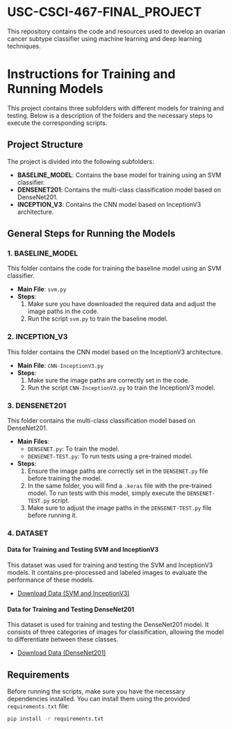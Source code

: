 # USC-CSCI-467-FINAL_PROJECT
This repository contains the code and resources used to develop an ovarian cancer subtype classifier using machine learning and deep learning techniques.
# Instructions for Training and Running Models

This project contains three subfolders with different models for training and testing. Below is a description of the folders and the necessary steps to execute the corresponding scripts.

## Project Structure

The project is divided into the following subfolders:

- **BASELINE_MODEL**: Contains the base model for training using an SVM classifier.
- **DENSENET201**: Contains the multi-class classification model based on DenseNet201.
- **INCEPTION_V3**: Contains the CNN model based on InceptionV3 architecture.

## General Steps for Running the Models

### 1. BASELINE_MODEL

This folder contains the code for training the baseline model using an SVM classifier.

- **Main File**: `svm.py`
- **Steps**:
  1. Make sure you have downloaded the required data and adjust the image paths in the code.
  2. Run the script `svm.py` to train the baseline model.

### 2. INCEPTION_V3

This folder contains the CNN model based on the InceptionV3 architecture.

- **Main File**: `CNN-InceptionV3.py`
- **Steps**:
  1. Make sure the image paths are correctly set in the code.
  2. Run the script `CNN-InceptionV3.py` to train the InceptionV3 model.

### 3. DENSENET201

This folder contains the multi-class classification model based on DenseNet201.

- **Main Files**:
  - `DENSENET.py`: To train the model.
  - `DENSENET-TEST.py`: To run tests using a pre-trained model.
- **Steps**:
  1. Ensure the image paths are correctly set in the `DENSENET.py` file before training the model.
  2. In the same folder, you will find a `.keras` file with the pre-trained model. To run tests with this model, simply execute the `DENSENET-TEST.py` script.
  3. Make sure to adjust the image paths in the `DENSENET-TEST.py` file before running it.
### 4. DATASET
#### Data for Training and Testing SVM and InceptionV3
This dataset was used for training and testing the SVM and InceptionV3 models. It contains pre-processed and labeled images to evaluate the performance of these models.

- [Download Data (SVM and InceptionV3)](https://shorturl.at/zKdNS)

#### Data for Training and Testing DenseNet201
This dataset is used for training and testing the DenseNet201 model. It consists of three categories of images for classification, allowing the model to differentiate between these classes.

- [Download Data (DenseNet201)](https://shorturl.at/WewfD)

## Requirements

Before running the scripts, make sure you have the necessary dependencies installed. You can install them using the provided `requirements.txt` file:

```bash
pip install -r requirements.txt

